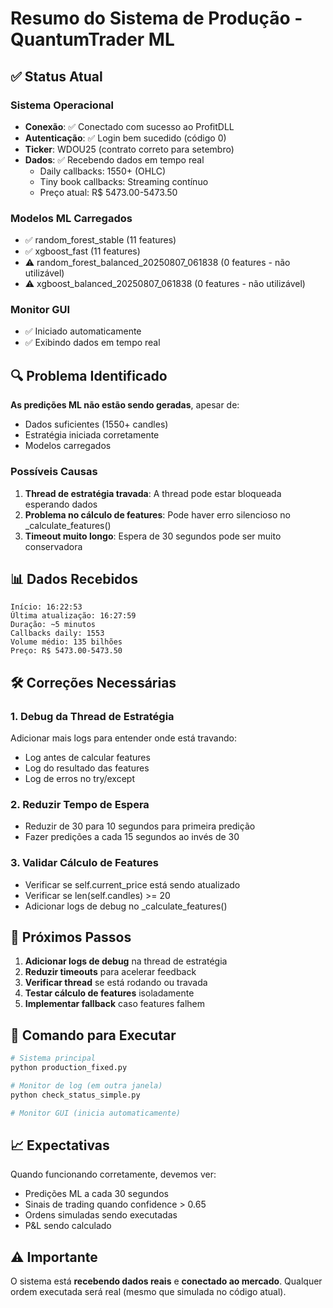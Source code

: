 # Resumo do Sistema de Produção - QuantumTrader ML

## ✅ Status Atual

### Sistema Operacional
- **Conexão**: ✅ Conectado com sucesso ao ProfitDLL
- **Autenticação**: ✅ Login bem sucedido (código 0)
- **Ticker**: WDOU25 (contrato correto para setembro)
- **Dados**: ✅ Recebendo dados em tempo real
  - Daily callbacks: 1550+ (OHLC)
  - Tiny book callbacks: Streaming contínuo
  - Preço atual: R$ 5473.00-5473.50

### Modelos ML Carregados
- ✅ random_forest_stable (11 features)
- ✅ xgboost_fast (11 features)
- ⚠️ random_forest_balanced_20250807_061838 (0 features - não utilizável)
- ⚠️ xgboost_balanced_20250807_061838 (0 features - não utilizável)

### Monitor GUI
- ✅ Iniciado automaticamente
- ✅ Exibindo dados em tempo real

## 🔍 Problema Identificado

**As predições ML não estão sendo geradas**, apesar de:
- Dados suficientes (1550+ candles)
- Estratégia iniciada corretamente
- Modelos carregados

### Possíveis Causas
1. **Thread de estratégia travada**: A thread pode estar bloqueada esperando dados
2. **Problema no cálculo de features**: Pode haver erro silencioso no _calculate_features()
3. **Timeout muito longo**: Espera de 30 segundos pode ser muito conservadora

## 📊 Dados Recebidos

```
Início: 16:22:53
Última atualização: 16:27:59
Duração: ~5 minutos
Callbacks daily: 1553
Volume médio: 135 bilhões
Preço: R$ 5473.00-5473.50
```

## 🛠️ Correções Necessárias

### 1. Debug da Thread de Estratégia
Adicionar mais logs para entender onde está travando:
- Log antes de calcular features
- Log do resultado das features
- Log de erros no try/except

### 2. Reduzir Tempo de Espera
- Reduzir de 30 para 10 segundos para primeira predição
- Fazer predições a cada 15 segundos ao invés de 30

### 3. Validar Cálculo de Features
- Verificar se self.current_price está sendo atualizado
- Verificar se len(self.candles) >= 20
- Adicionar logs de debug no _calculate_features()

## 📝 Próximos Passos

1. **Adicionar logs de debug** na thread de estratégia
2. **Reduzir timeouts** para acelerar feedback
3. **Verificar thread** se está rodando ou travada
4. **Testar cálculo de features** isoladamente
5. **Implementar fallback** caso features falhem

## 🎯 Comando para Executar

```bash
# Sistema principal
python production_fixed.py

# Monitor de log (em outra janela)
python check_status_simple.py

# Monitor GUI (inicia automaticamente)
```

## 📈 Expectativas

Quando funcionando corretamente, devemos ver:
- Predições ML a cada 30 segundos
- Sinais de trading quando confidence > 0.65
- Ordens simuladas sendo executadas
- P&L sendo calculado

## ⚠️ Importante

O sistema está **recebendo dados reais** e **conectado ao mercado**. Qualquer ordem executada será real (mesmo que simulada no código atual).